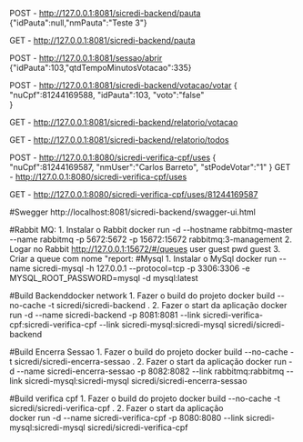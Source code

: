 POST - http://127.0.0.1:8081/sicredi-backend/pauta
{"idPauta":null,"nmPauta":"Teste 3"}

GET - http://127.0.0.1:8081/sicredi-backend/pauta

POST - http://127.0.0.1:8081/sessao/abrir
{"idPauta":103,"qtdTempoMinutosVotacao":335}


POST - http://127.0.0.1:8081/sicredi-backend/votacao/votar
{
	"nuCpf":81244169588,
	"idPauta":103,
	"voto":"false"	
}

GET - http://127.0.0.1:8081/sicredi-backend/relatorio/votacao

GET - http://127.0.0.1:8081/sicredi-backend/relatorio/todos

POST - http://127.0.0.1:8080/sicredi-verifica-cpf/uses
{
	"nuCpf":81244169587,
	"nmUser":"Carlos Barreto",
	"stPodeVotar":"1"
}
GET - http://127.0.0.1:8080/sicredi-verifica-cpf/uses

GET - http://127.0.0.1:8080/sicredi-verifica-cpf/uses/81244169587

#Swegger
http://localhost:8081/sicredi-backend/swagger-ui.html

#Rabbit MQ:
	1. Instalar o Rabbit 
		docker run -d --hostname rabbitmq-master --name rabbitmq -p 5672:5672 -p 15672:15672 rabbitmq:3-management
	2. Logar no Rabbit
		http://127.0.0.1:15672/#/queues
		user guest
		pwd guest 
	3. Criar a queue com nome "report: 
#Mysql
	1. Instalar o MySql
		docker run --name sicredi-mysql -h 127.0.0.1 --protocol=tcp -p 3306:3306 -e MYSQL_ROOT_PASSWORD=mysql -d mysql:latest

#Build Backenddocker network
	1. Fazer o build do projeto
		docker build --no-cache -t sicredi/sicredi-backend .
	2. Fazer o start da aplicação
		docker run -d --name sicredi-backend -p 8081:8081 --link sicredi-verifica-cpf:sicredi-verifica-cpf --link sicredi-mysql:sicredi-mysql sicredi/sicredi-backend 

#Build Encerra Sessao
	1. Fazer o build do projeto
		docker build --no-cache -t sicredi/sicredi-encerra-sessao .
	2. Fazer o start da aplicação
		docker run -d --name sicredi-encerra-sessao -p 8082:8082 --link rabbitmq:rabbitmq --link sicredi-mysql:sicredi-mysql sicredi/sicredi-encerra-sessao 

#Build verifica cpf
	1. Fazer o build do projeto
		docker build --no-cache -t sicredi/sicredi-verifica-cpf .
	2. Fazer o start da aplicação	
		docker run -d --name sicredi-verifica-cpf -p 8080:8080 --link sicredi-mysql:sicredi-mysql sicredi/sicredi-verifica-cpf 
